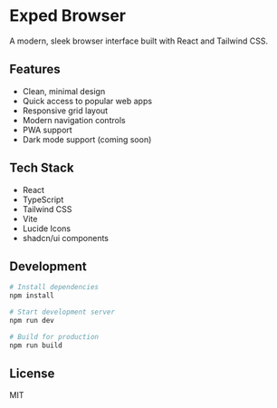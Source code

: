 # Exped Browser

A modern, sleek browser interface built with React and Tailwind CSS.

## Features

- Clean, minimal design
- Quick access to popular web apps
- Responsive grid layout
- Modern navigation controls
- PWA support
- Dark mode support (coming soon)

## Tech Stack

- React
- TypeScript
- Tailwind CSS
- Vite
- Lucide Icons
- shadcn/ui components

## Development

```bash
# Install dependencies
npm install

# Start development server
npm run dev

# Build for production
npm run build
```

## License

MIT